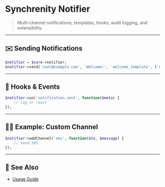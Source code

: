 
# Synchrenity Notifier

> Multi-channel notifications, templates, hooks, audit logging, and extensibility.

---

## ✉️ Sending Notifications

```php
$notifier = $core->notifier;
$notifier->send('user@example.com', 'Welcome!', 'welcome_template', ['name' => 'User']);
```

---

## 🔄 Hooks & Events

```php
$notifier->on('notification.sent', function($meta) {
    // Log or react
});
```

---

## 🧑‍💻 Example: Custom Channel

```php
$notifier->addChannel('sms', function($to, $message) {
    // Send SMS
});
```

---

## 🔗 See Also

- [Usage Guide](USAGE_GUIDE.md)
